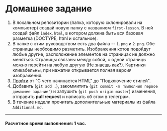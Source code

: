 # Домашнее задание

1. В локальном репозитории (папка, которую склонировали на компьютер) создай новую папку с названием `first-lesson`. В ней создай файл `index.html`, в котором должна быть вся базовая разметка (DOCTYPE, html и остальное).
2. В папке с этим руководством есть два файла -- `1.png` и `2.png`. Обе страницы необходимо разметить. Изображения котов подойдут любые другие, расположение элементов на страницах не должно меняться. Страницы связаны между собой, с одной страницы можно перейти на любую другую ([Не знаешь как?](http://htmlbook.ru/samhtml/ssylki)). Картинки кликабельны, при нажатии открывается полная версия изображения.
3. [Пройти](https://htmlacademy.ru/courses/26) от "С чего начинается HTML" до "Подключение стилей".
4. Добавить (`git add .`), закоммитить (`git commit -m 'Выполнил первое домашнее задание'`) и запушить (`git push origin master`) изменения, отправить __pull request__ и написать об этом в телеграм.
5. В течение недели прочитать дополнительные материалы из файла `Additional.md`.

---
#### Расчетное время выполнения: 1 час.